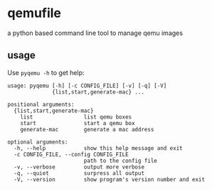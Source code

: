 # qemufile
a python based command line tool to manage qemu images


## usage

Use `pyqemu -h` to get help:

    usage: pyqemu [-h] [-c CONFIG_FILE] [-v] [-q] [-V]
                  {list,start,generate-mac} ...

    positional arguments:
      {list,start,generate-mac}
        list                list qemu boxes
        start               start a qemu box
        generate-mac        generate a mac address

    optional arguments:
      -h, --help            show this help message and exit
      -c CONFIG_FILE, --config CONFIG_FILE
                            path to the config file
      -v, --verbose         output more verbose
      -q, --quiet           surpress all output
      -V, --version         show program's version number and exit
